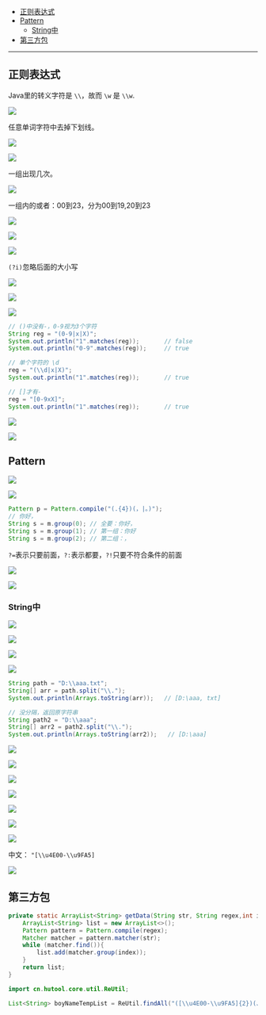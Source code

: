 - [正则表达式](#正则表达式)
- [Pattern](#pattern)
  - [String中](#string中)
- [第三方包](#第三方包)

---
## 正则表达式

Java里的转义字符是 `\\`，故而 `\w` 是 `\\w`.

![](../../../images/image_id=413711.jpg)

任意单词字符中去掉下划线。

![](../../../images/image_id=413712.jpg)

![](../../../images/image_id=413708.jpg)


一组出现几次。

![](../../../images/image_id=413713.jpg)

一组内的或者：00到23，分为00到19,20到23

![](../../../images/image_id=413714.jpg)

![](../../../images/image_id=413715.jpg)

![](../../../images/image_id=413718.jpg)

`(?i)`忽略后面的大小写

![](../../../images/image_id=413717.jpg)

![](../../../images/image_id=413716.jpg)

![](../../../images/image_id=413719.jpg)

```java
// ()中没有-，0-9视为3个字符
String reg = "(0-9|x|X)";
System.out.println("1".matches(reg));       // false
System.out.println("0-9".matches(reg));     // true

// 单个字符的 \d
reg = "(\\d|x|X)";
System.out.println("1".matches(reg));       // true

// []才有-
reg = "[0-9xX]";
System.out.println("1".matches(reg));       // true
```

![](../../../images/image_id=413720.jpg)

![](../../../images/image_id=413721.jpg)

## Pattern

![](../../../images/image_id=413724.jpg)

![](../../../images/image_id=413725.jpg)

```java
Pattern p = Pattern.compile("(.{4})(，|。)");
// 你好，
String s = m.group(0); // 全要：你好，
String s = m.group(1); // 第一组：你好
String s = m.group(2); // 第二组：，
```

`?=`表示只要前面，`?:`表示都要，`?!`只要不符合条件的前面

![](../../../images/image_id=413726.jpg)


![](../../../images/image_id=413727.jpg)

### String中

![](../../../images/image_id=413728.jpg)

![](../../../images/image_id=413729.jpg)

![](../../../images/image_id=413730.jpg)

![](../../../images/image_id=413732.jpg)

```java
String path = "D:\\aaa.txt";
String[] arr = path.split("\\.");
System.out.println(Arrays.toString(arr));   // [D:\aaa, txt]

// 没分隔，返回原字符串
String path2 = "D:\\aaa";
String[] arr2 = path2.split("\\.");
System.out.println(Arrays.toString(arr2));   // [D:\aaa]
```

![](../../../images/image_id=413733.jpg)

![](../../../images/image_id=413778.jpg)

![](../../../images/image_id=413784.jpg)

![](../../../images/image_id=413780.jpg)

![](../../../images/image_id=413781.jpg)

![](../../../images/image_id=413782.jpg)

![](../../../images/image_id=413785.jpg)

中文： `"[\\u4E00-\\u9FA5]`

![](../../../images/image_id=413786.jpg)

## 第三方包

```java
private static ArrayList<String> getData(String str, String regex,int index) {
    ArrayList<String> list = new ArrayList<>();
    Pattern pattern = Pattern.compile(regex);
    Matcher matcher = pattern.matcher(str);
    while (matcher.find()){
        list.add(matcher.group(index));
    }
    return list;
}

import cn.hutool.core.util.ReUtil;

List<String> boyNameTempList = ReUtil.findAll("([\\u4E00-\\u9FA5]{2})(、|。)", boyNameStr, 1);
```
